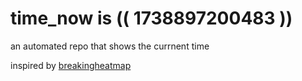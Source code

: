 # time_now is (( 1738897200483 ))

an automated repo that shows the currnent time

inspired by [breakingheatmap](https://github.com/breakingheatmap/breakingheatmap)